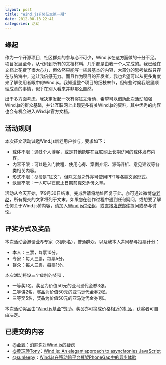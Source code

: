 ```yaml
---
layout: post
title: "Wind.js有奖征文第一期"
date: 2012-08-13 22:41
categories: 活动
---
```


## 缘起

作为一个开源项目，社区群众的参与必不可少，Wind.js在这方面做的十分不足。项目发展至今，从代码到所有的文档材料，几乎都是由我一个人完成的。我已经在文档上花费了很大心力，但依然只能写一些最基本的内容，大部分的思考依然只存在与脑海中，这让我倍感无力。而且作为项目的开发者，我也希望可以从更多角度来了解使用者眼中的Wind.js。我知道整个项目的细枝末节，但有些时候我眼里顺理成章的事情，似乎在别人看来并非那么自然。

出于多方面考虑，我决定发起一次有奖征文活动，希望可以借助此次活动加强Wind.js的群众基础，并让互联网上出现更多有关Wind.js的资料，其中优秀的内容也会有机会进入Wind.js官方文档。

<!-- more -->

## 活动规则

本次征文活动诚邀Wind.js新老用户参与，要求如下：

* 载体不限：通过个人博客，或是其他能够在互联网上长期访问的载体发布内容。
* 内容不限：可以是入门教程、使用心得、案例介绍、源码评析、意见建议等各类相关内容。
* 形式不限：尽管是“征文”，但除文章之外亦可使用PPT等各类文案形式。
* 数量不限：一人可以在截止日期前提交多份文章。

活动从今天开始，至9月30日结束。完成后请将地址回复于此，亦可通过微博[@老赵](http://weibo.com/jeffz/)，所有提交的文章将列于文末。如果您在创作过程中遇到任何疑问，或想要了解任何关于Wind.js的内容，请加入[Wind.js讨论组](https://groups.google.com/d/forum/windjs)，或直接[发送邮件](mailto:windjs@googlegroups.com)提问或参与讨论。

## 评奖方式及奖品

本次活动会邀请业界专家（3到5名），普通群众，以及我本人共同参与投票计分：

* 本人：三票，每票10分。
* 专家：每人三票，每票5分。
* 群众：每人三票，每票1分。

本次活动将设三个级别的奖项：

* 一等奖1名，奖品为价值50元的亚马逊代金券3张。
* 二等讲2名，奖品为价值50元的亚马逊代金券2张。
* 三等奖5名，奖品为价值50元的亚马逊代金券1张。

本次活动奖品由“[Wind.js基金]({{root_url}}/fund/)”赞助。奖品亦可换成价格相近的礼品，获奖者可自由决定。

## 已提交的内容

* [@金氧](http://weibo.com/lambsand)：[消除你对Wind.js的疑虑](http://jinyang.mynah.org/article/dispel-your-windjs%27s-doubts.html)
* [@黄珏珅Tony](http://weibo.com/greatony)：[Wind.js: An elegant approach to asynchronies JavaScript](http://www.greatony.com/?p=195)
* [@sunleepy](http://weibo.com/sunleepy)：[Wind.js在移动跨平台框架PhoneGap中的异步体验](http://www.cnblogs.com/liping13599168/archive/2012/09/02/windjs-phonegap.html)